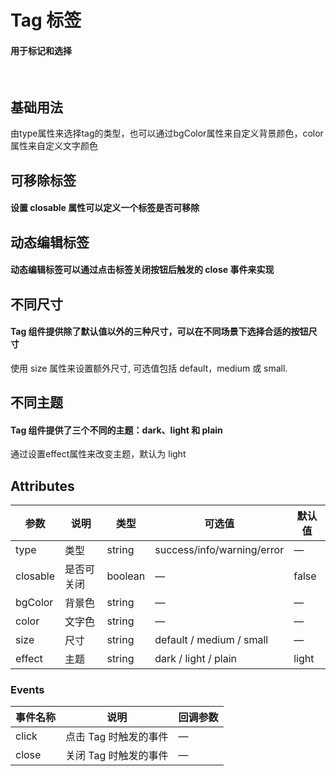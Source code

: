<script setup>
import demo1 from './demo1.vue'
import demo2 from './demo2.vue'
import demo3 from './demo3.vue'
import demo4 from './demo4.vue'
import demo5 from './demo5.vue'
import preview from '@/components/preview.vue'
</script>


# Tag 标签

#### 用于标记和选择

<br/>

## 基础用法
由type属性来选择tag的类型，也可以通过bgColor属性来自定义背景颜色，color属性来自定义文字颜色
<div class="source">
  <demo1/>
</div>
<preview compName="tag" demoName="demo1"/>


## 可移除标签

#### 设置 closable 属性可以定义一个标签是否可移除
<div class="source">
  <demo2/>
</div>
<preview compName="tag" demoName="demo2"/>


## 动态编辑标签

#### 动态编辑标签可以通过点击标签关闭按钮后触发的 close 事件来实现
<div class="source">
  <demo3/>
</div>
<preview compName="tag" demoName="demo3"/>


## 不同尺寸

#### Tag 组件提供除了默认值以外的三种尺寸，可以在不同场景下选择合适的按钮尺寸
使用 size 属性来设置额外尺寸, 可选值包括 default，medium 或 small.
<div class="source">
  <demo4/>
</div>
<preview compName="tag" demoName="demo4"/>


## 不同主题

#### Tag 组件提供了三个不同的主题：dark、light 和 plain
通过设置effect属性来改变主题，默认为 light
<div class="source">
  <demo5/>
</div>
<preview compName="tag" demoName="demo5"/>


## Attributes
| 参数      | 说明          | 类型      | 可选值                         | 默认值  |
|---------- |-------------- |---------- |------------------------------ |-------- |
| type | 类型 | string | success/info/warning/error | — |
| closable | 是否可关闭 | boolean | — | false |
| bgColor | 背景色 | string | — | —  |
| color  | 文字色 | string | — | — |
| size  | 尺寸 | string | default / medium / small | — |
| effect | 主题 | string | dark / light / plain | light |


### Events
| 事件名称 | 说明 | 回调参数 |
|---------- |-------- |---------- |
| click | 点击 Tag 时触发的事件 | — |
| close | 关闭 Tag 时触发的事件 | — |


<br/>



